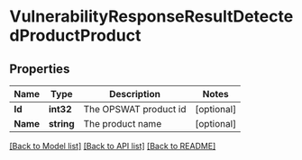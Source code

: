 # VulnerabilityResponseResultDetectedProductProduct

## Properties

Name | Type | Description | Notes
------------ | ------------- | ------------- | -------------
**Id** | **int32** | The OPSWAT product id | [optional] 
**Name** | **string** | The product name | [optional] 

[[Back to Model list]](../README.md#documentation-for-models) [[Back to API list]](../README.md#documentation-for-api-endpoints) [[Back to README]](../README.md)


